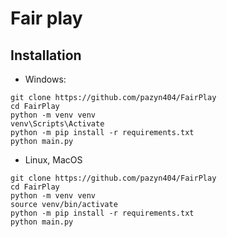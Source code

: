 # Fair play

## Installation

* Windows:
```
git clone https://github.com/pazyn404/FairPlay
cd FairPlay
python -m venv venv
venv\Scripts\Activate
python -m pip install -r requirements.txt
python main.py
```

* Linux, MacOS
```
git clone https://github.com/pazyn404/FairPlay
cd FairPlay
python -m venv venv
source venv/bin/activate
python -m pip install -r requirements.txt
python main.py
```